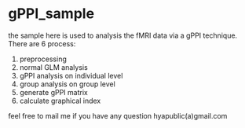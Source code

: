 # gPPI_sample

the sample here is used to analysis the fMRI data via a gPPI technique.
There are 6 process:
1) preprocessing
2) normal GLM analysis
3) gPPI analysis on individual level
4) group analysis on group level
5) generate gPPI matrix
6) calculate graphical index


feel free to mail me if you have any question hyapublic(a)gmail.com
